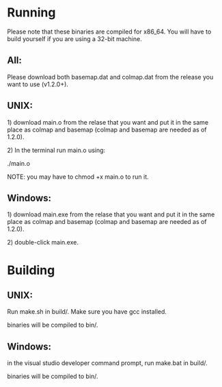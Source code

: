 <h1>Running</h1>
<p>Please note that these binaries are compiled for x86_64. You will have to build yourself if you are using a 32-bit machine.</p>
<h2>All:</h2>
<p>Please download both basemap.dat and colmap.dat from the release you want to use (v1.2.0+).</p>
<h2>UNIX:</h2>
<p>1) download main.o from the relase that you want and put it in the same place as colmap and basemap (colmap and basemap are needed as of 1.2.0).</p>
<p>2) In the terminal run main.o using:</p>
<p>./main.o</p>
<p>NOTE: you may have to chmod +x main.o to run it.</p>
<h2>Windows:</h2>
<p>1) download main.exe from the relase that you want and put it in the same place as colmap and basemap (colmap and basemap are needed as of 1.2.0).</p>
<p>2) double-click main.exe.</p>
<h1>Building</h1>
<h2>UNIX:</h2>
<p>Run make.sh in build/. Make sure you have gcc installed.</p>
<p>binaries will be compiled to bin/.</p>
<h2>Windows:</h1>
<p> in the visual studio developer command prompt, run make.bat in build/.</p>
<p>binaries will be compiled to bin/.</p>
